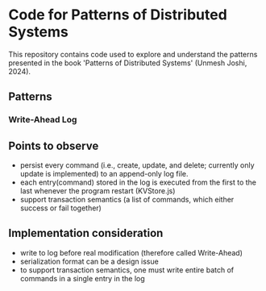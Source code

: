 # Code for Patterns of Distributed Systems 

This repository contains code used to explore and understand the patterns presented in the book 'Patterns of Distributed Systems' (Unmesh Joshi, 2024).

## Patterns

### Write-Ahead Log

## Points to observe
* persist every command (i.e., create, update, and delete; currently only update is implemented) to an append-only log file.
* each entry(command) stored in the log is executed from the first to the last whenever the program restart (KVStore.js)
* support transaction semantics (a list of commands, which either success or fail together)

## Implementation consideration
* write to log before real modification (therefore called Write-Ahead)
* serialization format can be a design issue
* to support transaction semantics, one must write entire batch of commands in a single entry in the log
